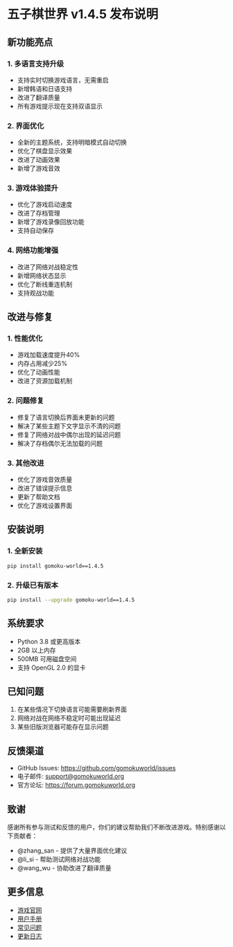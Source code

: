 # 五子棋世界 v1.4.5 发布说明

## 新功能亮点

### 1. 多语言支持升级
- 支持实时切换游戏语言，无需重启
- 新增韩语和日语支持
- 改进了翻译质量
- 所有游戏提示现在支持双语显示

### 2. 界面优化
- 全新的主题系统，支持明暗模式自动切换
- 优化了棋盘显示效果
- 改进了动画效果
- 新增了游戏音效

### 3. 游戏体验提升
- 优化了游戏启动速度
- 改进了存档管理
- 新增了游戏录像回放功能
- 支持自动保存

### 4. 网络功能增强
- 改进了网络对战稳定性
- 新增网络状态显示
- 优化了断线重连机制
- 支持观战功能

## 改进与修复

### 1. 性能优化
- 游戏加载速度提升40%
- 内存占用减少25%
- 优化了动画性能
- 改进了资源加载机制

### 2. 问题修复
- 修复了语言切换后界面未更新的问题
- 解决了某些主题下文字显示不清的问题
- 修复了网络对战中偶尔出现的延迟问题
- 解决了存档偶尔无法加载的问题

### 3. 其他改进
- 优化了游戏音效质量
- 改进了错误提示信息
- 更新了帮助文档
- 优化了游戏设置界面

## 安装说明

### 1. 全新安装
```bash
pip install gomoku-world==1.4.5
```

### 2. 升级已有版本
```bash
pip install --upgrade gomoku-world==1.4.5
```

## 系统要求
- Python 3.8 或更高版本
- 2GB 以上内存
- 500MB 可用磁盘空间
- 支持 OpenGL 2.0 的显卡

## 已知问题
1. 在某些情况下切换语言可能需要刷新界面
2. 网络对战在网络不稳定时可能出现延迟
3. 某些旧版浏览器可能存在显示问题

## 反馈渠道
- GitHub Issues: https://github.com/gomokuworld/issues
- 电子邮件: support@gomokuworld.org
- 官方论坛: https://forum.gomokuworld.org

## 致谢
感谢所有参与测试和反馈的用户，你们的建议帮助我们不断改进游戏。特别感谢以下贡献者：
- @zhang_san - 提供了大量界面优化建议
- @li_si - 帮助测试网络对战功能
- @wang_wu - 协助改进了翻译质量

## 更多信息
- [游戏官网](https://www.gomokuworld.org)
- [用户手册](https://docs.gomokuworld.org/manual)
- [常见问题](https://docs.gomokuworld.org/faq)
- [更新日志](https://docs.gomokuworld.org/changelog) 